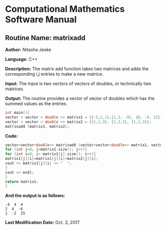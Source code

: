 # Computational Mathematics Software Manual

## **Routine Name:** matrixadd

**Author:** Nitasha Jeske

**Language:** C++

**Description:** The matrix add function takes two matrices and adds the corresponding i,j entries to make a new matrice. 

**Input:**  The input is two vectors of vectors of doubles, or technically two matrices.

**Output:** The routine provides a vector of vector of doubles which has the summed values as the entries.

```C++
int main(){
vector < vector < double >> matrix1 = {{-5,2,1},{1,2, -9}, {0, -4, 12}};
vector < vector < double >> matrix2 = {{1,2,3}, {1,2,3}, {1,2,3}};
matrixadd (matrix1, matrix2);
```

**Code:**
```C++
vector<vector<double>> matrixadd (vector<vector<double>> matrix1, vector<vector<double>> matrix2){
for (int j=0; j<matrix1.size(); j++){
for (int i=0; i< matrix1[j].size(); i++){
matrix1[j][i]=matrix1[j][i]+matrix2[j][i];
cout << matrix1[j][i] << "  ";
}
cout << endl;
}
return matrix1;
}
```

**And the output is as follows:**  
```
-4  4  4  
2  4  -6  
1  -2  15  
```

**Last Modification Date:**
Oct. 3, 2017
